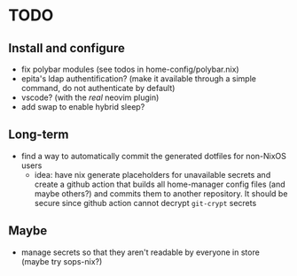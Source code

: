 # TODO

## Install and configure

- fix polybar modules (see todos in home-config/polybar.nix)
- epita's ldap authentification? (make it available through a simple command, do
  not authenticate by default)
- vscode? (with the *real* neovim plugin)
- add swap to enable hybrid sleep?

## Long-term

- find a way to automatically commit the generated dotfiles for non-NixOS users
  - idea: have nix generate placeholders for unavailable secrets and create a
    github action that builds all home-manager config files (and maybe others?)
    and commits them to another repository. It should be secure since github
    action cannot decrypt `git-crypt` secrets

## Maybe

- manage secrets so that they aren't readable by everyone in store (maybe try
  sops-nix?)
